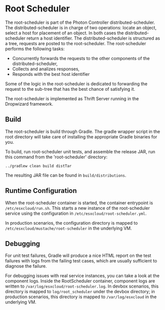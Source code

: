 # Root Scheduler

The root-scheduler is part of the Photon Controller distributed-scheduler. The distributed-scheduler
is in charge of two operations: locate an object, select a host for placement of an object.
In both cases the distributed-scheduler return a host identifier.
The distributed-scheduler is structured as a tree, requests are posted to the root-scheduler.
The root-scheduler performs the following tasks:

* Concurrently forwards the requests to the other components of the distributed-scheduler,
* Collects and analizes responses,
* Responds with the best host identifier

Some of the logic in the root-scheduler is dedicated to forwarding the request to the sub-tree
that has the best chance of satisfying it.

The root-scheduler is implemented as Thrift Server running in the Dropwizard framework.

## Build

The root-scheduler is build through Gradle. The gradle wrapper script in the root directory will take care of installing the
appropriate Gradle binaries for you.

To build, run root-scheduler unit tests, and assemble the release JAR, run this command from the 'root-scheduler' directory:

```
../gradlew clean build distTar
```

The resulting JAR file can be found in `build/distributions`.

## Runtime Configuration

When the root-scheduler container is started, the container entrypoint is `/etc/esxcloud/run.sh`. This starts a new instance
of the root-scheduler service using the configuration in `/etc/esxcloud/root-scheduler.yml`.

In production scenarios, the configuration directory is mapped to `/etc/esxcloud/mustache/root-scheduler` in the underlying VM.

## Debugging

For unit test failures, Gradle will produce a nice HTML report on the test failures with logs from the failing test
cases, which are usually sufficient to diagnose the failure.

For debugging issues with real service instances, you can take a look at the component logs. Inside the RootScheduler
container, component logs are written to `/var/log/esxcloud/root-scheduler.log`. In devbox scenarios, this directory is mapped
to `log/root_scheduler` under the devbox directory; in production scenarios, this directory is mapped to
`/var/log/esxcloud` in the underlying VM.
